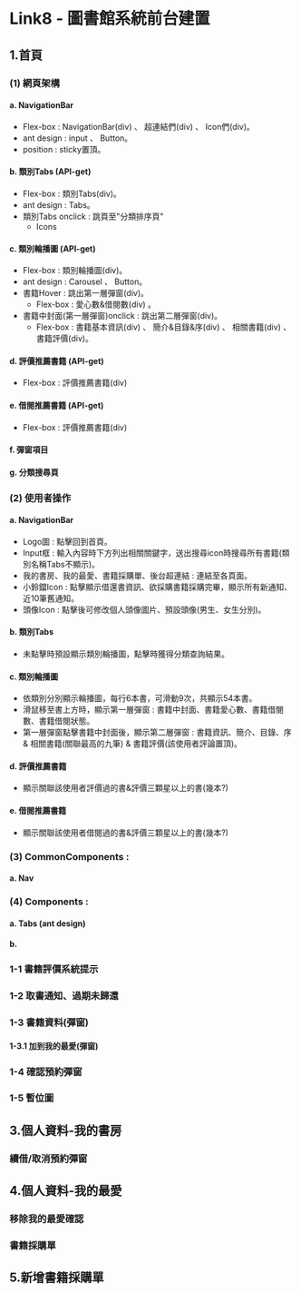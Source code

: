 # Link8 - 圖書館系統前台建置
## 1.首頁


### (1) 網頁架構
#### a. NavigationBar
* Flex-box : NavigationBar(div) 、 超連結們(div) 、 Icon們(div)。
* ant design : input 、 Button。
* position : sticky置頂。
#### b. 類別Tabs (API-get) 
* Flex-box : 類別Tabs(div)。
* ant design : Tabs。
* 類別Tabs onclick : 跳頁至"分類排序頁"
  * Icons
#### c. 類別輪播圖 (API-get)
* Flex-box : 類別輪播圖(div)。
* ant design : Carousel 、 Button。
* 書籍Hover : 跳出第一層彈窗(div)。
  * Flex-box : 愛心數&借閱數(div) 。
* 書籍中封面(第一層彈窗)onclick : 跳出第二層彈窗(div)。
  * Flex-box : 書籍基本資訊(div) 、 簡介&目錄&序(div) 、 相關書籍(div) 、 書籍評價(div)。
#### d. 評價推薦書籍 (API-get) 
* Flex-box : 評價推薦書籍(div)
#### e. 借閱推薦書籍 (API-get)
* Flex-box : 評價推薦書籍(div)
#### f. 彈窗項目
#### g. 分類搜尋頁

### (2) 使用者操作
#### a. NavigationBar
* Logo圖 : 點擊回到首頁。
* Input框 : 輸入內容時下方列出相關關鍵字，送出搜尋icon時搜尋所有書籍(類別名稱Tabs不顯示)。
* 我的書房、我的最愛、書籍採購單、後台超連結 : 連結至各頁面。
* 小鈴鐺Icon : 點擊顯示借還書資訊、欲採購書籍採購完畢，顯示所有新通知、近10筆舊通知。
* 頭像Icon : 點擊後可修改個人頭像圖片、預設頭像(男生、女生分別)。
#### b. 類別Tabs
* 未點擊時預設顯示類別輪播圖，點擊時獲得分類查詢結果。
#### c. 類別輪播圖
* 依類別分別顯示輪播圖，每行6本書，可滑動9次，共顯示54本書。
* 滑鼠移至書上方時，顯示第一層彈窗 : 書籍中封面、書籍愛心數、書籍借閱數、書籍借閱狀態。
* 第一層彈窗點擊書籍中封面後，顯示第二層彈窗 : 書籍資訊、簡介、目錄、序 & 相關書籍(關聯最高的九筆) & 書籍評價(該使用者評論置頂)。
#### d. 評價推薦書籍
* 顯示關聯該使用者評價過的書&評價三顆星以上的書(幾本?)
#### e. 借閱推薦書籍
* 顯示關聯該使用者借閱過的書&評價三顆星以上的書(幾本?)


### (3) CommonComponents : 
#### a. Nav    
### (4) Components : 
#### a. Tabs (ant design)
#### b. 


### 1-1 書籍評價系統提示
### 1-2 取書通知、過期未歸還
### 1-3 書籍資料(彈窗)
#### 1-3.1 加到我的最愛(彈窗)
### 1-4 確認預約彈窗
### 1-5 暫位圖
## 3.個人資料-我的書房
### 續借/取消預約彈窗
## 4.個人資料-我的最愛
### 移除我的最愛確認
### 書籍採購單
## 5.新增書籍採購單



